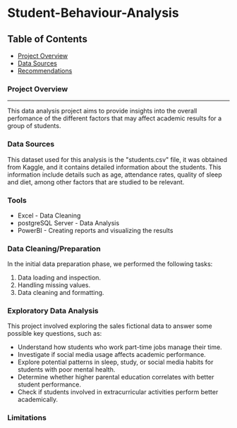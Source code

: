 # Student-Behaviour-Analysis

## Table of Contents

- [Project Overview](#project-overview)
- [Data Sources](#data-sources)
- [Recommendations](#recommendations)

### Project Overview
---

This data analysis project aims to provide insights into the overall perfomance of the different factors that may affect academic results for a group of students.


### Data Sources

This dataset used for this analysis is the "students.csv" file, it was obtained from Kaggle, and it contains detailed information about the students. This information include details such as age, attendance rates, quality of sleep and diet, among other factors that are studied to be relevant.

### Tools

- Excel - Data Cleaning
- postgreSQL Server - Data Analysis
- PowerBI - Creating reports and visualizing the results


### Data Cleaning/Preparation

In the initial data preparation phase, we performed the following tasks:
1. Data loading and inspection.
2. Handling missing values.
3. Data cleaning and formatting.

### Exploratory Data Analysis

This project involved exploring the sales fictional data to answer some possible key questions, such as:

- Understand how students who work part-time jobs manage their time.
- Investigate if social media usage affects academic performance.
- Explore potential patterns in sleep, study, or social media habits for students with poor mental health.
- Determine whether higher parental education correlates with better student performance.
- Check if students involved in extracurricular activities perform better academically.


### Limitations
